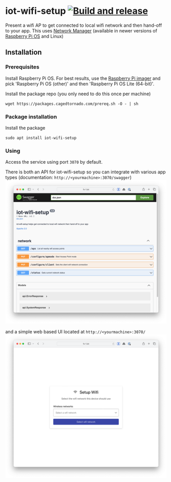 # iot-wifi-setup [![Build and release](https://github.com/danesparza/iot-wifi-setup/actions/workflows/release.yaml/badge.svg)](https://github.com/danesparza/iot-wifi-setup/actions/workflows/release.yaml)
Present a wifi AP to get connected to local wifi network and then hand-off to your app.  This uses [Network Manager](https://www.networkmanager.dev/) (available in newer versions of [Raspberry Pi OS](https://www.raspberrypi.com/software/) and Linux)

## Installation
### Prerequisites
Install Raspberry Pi OS.  For best results, use the [Raspberry Pi imager](https://www.raspberrypi.com/software/) 
and pick 'Raspberry Pi OS (other)' and then 'Raspberry Pi OS Lite (64-bit)'.

Install the package repo (you only need to do this once per machine)
```
wget https://packages.cagedtornado.com/prereq.sh -O - | sh
```

### Package installation
Install the package
```
sudo apt install iot-wifi-setup
```

### Using 
Access the service using port `3070` by default.  

There is both an API for iot-wifi-setup so you can integrate with various app types (documentation: `http://<yourmachine>:3070/swagger`)
![swagger ui](swagger-ui.png)

and a simple web based UI located at `http://<yourmachine>:3070/`
![web based ui](setup-ui.png)